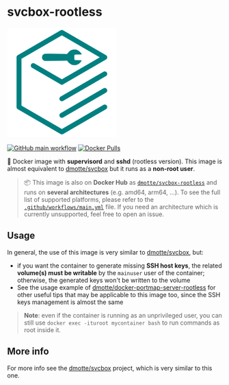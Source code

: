 # svcbox-rootless

![icon](icon.svg)

[![GitHub main workflow](https://img.shields.io/github/actions/workflow/status/dmotte/svcbox-rootless/main.yml?branch=main&logo=github&label=main&style=flat-square)](https://github.com/dmotte/svcbox-rootless/actions)
[![Docker Pulls](https://img.shields.io/docker/pulls/dmotte/svcbox-rootless?logo=docker&style=flat-square)](https://hub.docker.com/r/dmotte/svcbox-rootless)

:rocket: Docker image with **supervisord** and **sshd** (rootless version). This image is almost equivalent to [dmotte/svcbox](https://github.com/dmotte/svcbox) but it runs as a **non-root user**.

> :package: This image is also on **Docker Hub** as [`dmotte/svcbox-rootless`](https://hub.docker.com/r/dmotte/svcbox-rootless) and runs on **several architectures** (e.g. amd64, arm64, ...). To see the full list of supported platforms, please refer to the [`.github/workflows/main.yml`](.github/workflows/main.yml) file. If you need an architecture which is currently unsupported, feel free to open an issue.

## Usage

In general, the use of this image is very similar to [dmotte/svcbox](https://github.com/dmotte/svcbox), but:

- if you want the container to generate missing **SSH host keys**, the related **volume(s) must be writable** by the `mainuser` user of the container; otherwise, the generated keys won't be written to the volume
- See the usage example of [dmotte/docker-portmap-server-rootless](https://github.com/dmotte/docker-portmap-server-rootless) for other useful tips that may be applicable to this image too, since the SSH keys management is almost the same

> **Note**: even if the container is running as an unprivileged user, you can still use `docker exec -ituroot mycontainer bash` to run commands as root inside it.

## More info

For more info see the [dmotte/svcbox](https://github.com/dmotte/svcbox) project, which is very similar to this one.
